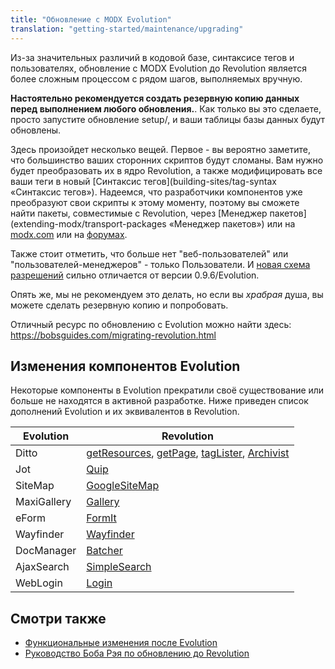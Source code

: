 ```yaml
---
title: "Обновление c MODX Evolution"
translation: "getting-started/maintenance/upgrading"
---
```


Из-за значительных различий в кодовой базе, синтаксисе тегов и пользователях, обновление с MODX Evolution до Revolution является более сложным процессом с рядом шагов, выполняемых вручную. 

**Настоятельно рекомендуется создать резервную копию данных перед выполнением любого обновления.**. Как только вы это сделаете, просто запустите обновление setup/, и ваши таблицы базы данных будут обновлены. 

Здесь произойдет несколько вещей. Первое - вы вероятно заметите, что большинство ваших сторонних скриптов будут сломаны. Вам нужно будет преобразовать их в ядро Revolution, а также модифицировать все ваши теги в новый [Синтаксис тегов](building-sites/tag-syntax «Синтаксис тегов»). Надеемся, что разработчики компонентов уже преобразуют свои скрипты к этому моменту, поэтому вы сможете найти пакеты, совместимые с Revolution, через [Менеджер пакетов](extending-modx/transport-packages «Менеджер пакетов») или на [modx.com](https://modx.com/extras/) или на [форумах](https://community.modx.com/). 

Также стоит отметить, что больше нет "веб-пользователей" или "пользователей-менеджеров" - только Пользователи. И [новая схема разрешений](building-sites/client-proofing/security "Безопасность (ACLs)") сильно отличается от версии 0.9.6/Evolution. 

Опять же, мы не рекомендуем это делать, но если вы _храбрая_ душа, вы можете сделать резервную копию и попробовать. 

Отличный ресурс по обновлению с Evolution можно найти здесь: <https://bobsguides.com/migrating-revolution.html>

## Изменения компонентов Evolution

Некоторые компоненты в Evolution прекратили своё существование или больше не находятся в активной разработке. Ниже приведен список дополнений Evolution и их эквивалентов в Revolution. 

| Evolution   | Revolution                                                                                                                                                                        |
| ----------- | --------------------------------------------------------------------------------------------------------------------------------------------------------------------------------- |
| Ditto       | [getResources](/extras/getresources "getResources"), [getPage](/extras/getpage "getPage"), [tagLister](/extras/taglister "tagLister"), [Archivist](/extras/archivist "Archivist") |
| Jot         | [Quip](/extras/quip "Quip")                                                                                                                                                       |
| SiteMap     | [GoogleSiteMap](/extras/googlesitemap "GoogleSiteMap")                                                                                                                            |
| MaxiGallery | [Gallery](/extras/gallery "Gallery")                                                                                                                                              |
| eForm       | [FormIt](/extras/formit "FormIt")                                                                                                                                                 |
| Wayfinder   | [Wayfinder](/extras/wayfinder "Wayfinder")                                                                                                                                        |
| DocManager  | [Batcher](/extras/batcher "Batcher")                                                                                                                                              |
| AjaxSearch  | [SimpleSearch](/extras/simplesearch "SimpleSearch")                                                                                                                               |
| WebLogin    | [Login](/extras/login "Login")                                                                                                                                                    |

## Смотри также

- [Функциональные изменения после Evolution](getting-started/maintenance/upgrading/evolution/functional-changes)
- [Руководство Боба Рэя по обновлению до Revolution](https://bobsguides.com/migrating-revolution.html)

